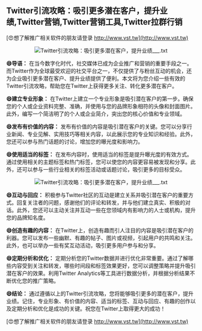 ## **Twitter引流攻略：吸引更多潜在客户，提升业绩,Twitter营销,Twitter营销工具,Twitter拉群行销**

[😍想了解推广相关软件的朋友请登录 http://www.vst.tw](http://www.vst.tw)

 <center><img src="https://vst.tw/MP4/tuiguang/png/5.png" alt="Twitter引流攻略：吸引更多潜在客户，提升业绩___.txt"></center>

**😄导语：**
在当今数字化时代，社交媒体已成为企业推广和营销的重要手段之一。而Twitter作为全球最受欢迎的社交平台之一，不仅提供了与粉丝互动的机会，还为企业吸引更多潜在客户、提升业绩提供了便利。本文将为您介绍一些有效的Twitter引流攻略，帮助您在Twitter上获得更多关注、转化更多潜在客户。

**😄建立专业形象：**
在Twitter上建立一个专业形象是吸引潜在客户的第一步。确保您的个人或企业资料完整、准确，并使用与您的品牌形象相符的头像和封面图片。此外，编写一个简洁明了的个人或企业简介，突出您的核心价值和专业领域。

**😄发布有价值的内容：**
发布有价值的内容是吸引潜在客户的关键。您可以分享行业新闻、专业见解、实用技巧等相关内容，以此展示您的专业知识和经验。此外，您还可以参与热门话题的讨论，增加您的曝光度和影响力。

**😄使用适当的标签：**
在发布内容时，使用适当的标签是提升曝光度的有效方式。通过使用相关的主题标签和热门标签，您可以使您的内容更容易被发现和分享。此外，还可以参与一些行业相关的标签活动或话题讨论，吸引更多的目标受众。

 <center><img src="https://vst.tw/MP4/tuiguang/png/5.png" alt="Twitter引流攻略：吸引更多潜在客户，提升业绩___.txt"></center>

**😄互动与回应：**
积极参与Twitter社区的互动是建立关系并吸引潜在客户的重要方式。回复关注者的问题，感谢他们的评论和转发，并与他们建立真实、积极的对话。此外，您还可以主动关注并互动一些在您领域内有影响力的人士或机构，提升您的品牌知名度。

**😄创造有趣的内容：**
在Twitter上，创造有趣而引人注目的内容是吸引潜在客户的利器。您可以发布一些幽默、有趣的帖子、图片或视频，引起用户的共鸣和关注。此外，也可以举办一些有奖互动活动，吸引更多用户参与和分享。

**😄定期分析和优化：**
定期分析您的Twitter数据并进行优化非常重要。通过了解哪些内容受到关注和转发，哪些时间段和标签效果更好，您可以调整策略并提升吸引潜在客户的效果。利用Twitter Analytics等工具进行数据分析，并根据分析结果不断优化您的推广策略。

**😄结论：**
通过遵循以上的Twitter引流攻略，您将能够吸引更多的潜在客户，提升业绩。记住，专业形象、有价值的内容、适当的标签、互动与回应、有趣的创作以及定期分析和优化是成功的关键。祝您在Twitter上取得更大的成功！

[😍想了解推广相关软件的朋友请登录 http://www.vst.tw](http://www.vst.tw)



